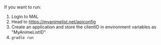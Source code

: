 If you want to run:
1. Login to MAL
2. Head to https://myanimelist.net/apiconfig 
3. Create an application and store the clientID in environment variables as "MyAnimeListID"
4. ```gradle run```